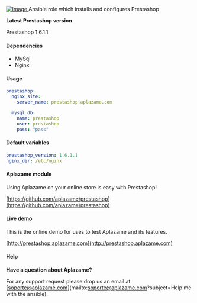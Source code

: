[ ![Image](https://aplazame.com/static/img/banners/banner-728-white-ans.png "Aplazame") ](https://aplazame.com "Aplazame")
Ansible role which installs and configures Prestashop

**Latest Prestashop version**

Prestashop 1.6.1.1

#### Dependencies

* MySql
* Nginx

#### Usage

```yaml
prestashop:
  nginx_site:
    server_name: prestashop.aplazame.com

  mysql_db:
    name: prestashop
    user: prestashop
    pass: "pass"
```

#### Default variables

```yaml
prestashop_version: 1.6.1.1
nginx_dir: /etc/nginx
```

#### Aplazame module

Using Aplazame on your online store is easy with Prestashop!

[https://github.com/aplazame/prestashop](https://github.com/aplazame/prestashop)

#### Live demo

This is the online demo for uses to test Aplazame and its features. 

[http://prestashop.aplazame.com](http://prestashop.aplazame.com)

#### Help

**Have a question about Aplazame?**

For any support request please drop us an email at [soporte@aplazame.com](mailto:soporte@aplazame.com?subject=Help me with the ansible).
